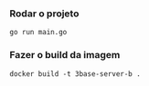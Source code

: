 ### Rodar o projeto
`go run main.go`

### Fazer o build da imagem
`docker build -t 3base-server-b .`
